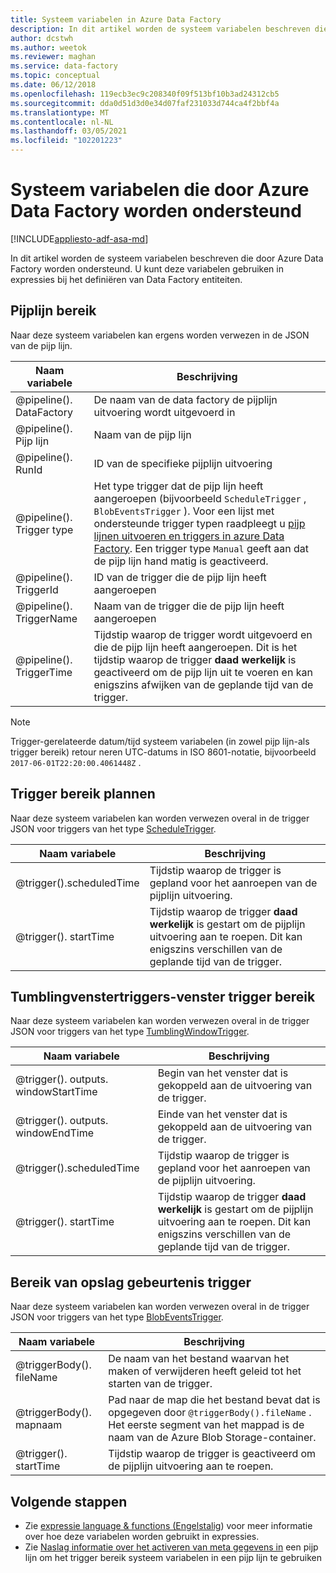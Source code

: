 ```yaml
---
title: Systeem variabelen in Azure Data Factory
description: In dit artikel worden de systeem variabelen beschreven die door Azure Data Factory worden ondersteund. U kunt deze variabelen gebruiken in expressies bij het definiëren van Data Factory entiteiten.
author: dcstwh
ms.author: weetok
ms.reviewer: maghan
ms.service: data-factory
ms.topic: conceptual
ms.date: 06/12/2018
ms.openlocfilehash: 119ecb3ec9c208340f09f513bf10b3ad24312cb5
ms.sourcegitcommit: dda0d51d3d0e34d07faf231033d744ca4f2bbf4a
ms.translationtype: MT
ms.contentlocale: nl-NL
ms.lasthandoff: 03/05/2021
ms.locfileid: "102201223"
---
```

# <a name="system-variables-supported-by-azure-data-factory"></a>Systeem variabelen die door Azure Data Factory worden ondersteund

[!INCLUDE[appliesto-adf-asa-md](includes/appliesto-adf-asa-md.md)]

In dit artikel worden de systeem variabelen beschreven die door Azure Data Factory worden ondersteund. U kunt deze variabelen gebruiken in expressies bij het definiëren van Data Factory entiteiten.

## <a name="pipeline-scope"></a>Pijplijn bereik

Naar deze systeem variabelen kan ergens worden verwezen in de JSON van de pijp lijn.

| Naam variabele | Beschrijving |
| --- | --- |
| @pipeline(). DataFactory |De naam van de data factory de pijplijn uitvoering wordt uitgevoerd in |
| @pipeline(). Pijp lijn |Naam van de pijp lijn |
| @pipeline(). RunId |ID van de specifieke pijplijn uitvoering |
| @pipeline(). Trigger type |Het type trigger dat de pijp lijn heeft aangeroepen (bijvoorbeeld `ScheduleTrigger` , `BlobEventsTrigger` ). Voor een lijst met ondersteunde trigger typen raadpleegt u [pijp lijnen uitvoeren en triggers in azure Data Factory](concepts-pipeline-execution-triggers.md). Een trigger type `Manual` geeft aan dat de pijp lijn hand matig is geactiveerd. |
| @pipeline(). TriggerId|ID van de trigger die de pijp lijn heeft aangeroepen |
| @pipeline(). TriggerName|Naam van de trigger die de pijp lijn heeft aangeroepen |
| @pipeline(). TriggerTime|Tijdstip waarop de trigger wordt uitgevoerd en die de pijp lijn heeft aangeroepen. Dit is het tijdstip waarop de trigger **daad werkelijk** is geactiveerd om de pijp lijn uit te voeren en kan enigszins afwijken van de geplande tijd van de trigger.  |

>[!NOTE]
>Trigger-gerelateerde datum/tijd systeem variabelen (in zowel pijp lijn-als trigger bereik) retour neren UTC-datums in ISO 8601-notatie, bijvoorbeeld `2017-06-01T22:20:00.4061448Z` .

## <a name="schedule-trigger-scope"></a>Trigger bereik plannen

Naar deze systeem variabelen kan worden verwezen overal in de trigger JSON voor triggers van het type [ScheduleTrigger](concepts-pipeline-execution-triggers.md#schedule-trigger).

| Naam variabele | Beschrijving |
| --- | --- |
| @trigger().scheduledTime |Tijdstip waarop de trigger is gepland voor het aanroepen van de pijplijn uitvoering. |
| @trigger(). startTime |Tijdstip waarop de trigger **daad werkelijk** is gestart om de pijplijn uitvoering aan te roepen. Dit kan enigszins verschillen van de geplande tijd van de trigger. |

## <a name="tumbling-window-trigger-scope"></a>Tumblingvenstertriggers-venster trigger bereik

Naar deze systeem variabelen kan worden verwezen overal in de trigger JSON voor triggers van het type [TumblingWindowTrigger](concepts-pipeline-execution-triggers.md#tumbling-window-trigger).

| Naam variabele | Beschrijving |
| --- | --- |
| @trigger(). outputs. windowStartTime |Begin van het venster dat is gekoppeld aan de uitvoering van de trigger. |
| @trigger(). outputs. windowEndTime |Einde van het venster dat is gekoppeld aan de uitvoering van de trigger. |
| @trigger().scheduledTime |Tijdstip waarop de trigger is gepland voor het aanroepen van de pijplijn uitvoering. |
| @trigger(). startTime |Tijdstip waarop de trigger **daad werkelijk** is gestart om de pijplijn uitvoering aan te roepen. Dit kan enigszins verschillen van de geplande tijd van de trigger. |

## <a name="storage-event-trigger-scope"></a>Bereik van opslag gebeurtenis trigger

Naar deze systeem variabelen kan worden verwezen overal in de trigger JSON voor triggers van het type [BlobEventsTrigger](concepts-pipeline-execution-triggers.md#event-based-trigger).

| Naam variabele | Beschrijving |
| --- | --- |
| @triggerBody(). fileName  |De naam van het bestand waarvan het maken of verwijderen heeft geleid tot het starten van de trigger.   |
| @triggerBody(). mapnaam  |Pad naar de map die het bestand bevat dat is opgegeven door `@triggerBody().fileName` . Het eerste segment van het mappad is de naam van de Azure Blob Storage-container.  |
| @trigger(). startTime |Tijdstip waarop de trigger is geactiveerd om de pijplijn uitvoering aan te roepen. |

## <a name="next-steps"></a>Volgende stappen

* Zie [expressie language & functions (Engelstalig](control-flow-expression-language-functions.md)) voor meer informatie over hoe deze variabelen worden gebruikt in expressies.
* Zie [Naslag informatie over het activeren van meta gegevens in](how-to-use-trigger-parameterization.md) een pijp lijn om het trigger bereik systeem variabelen in een pijp lijn te gebruiken
